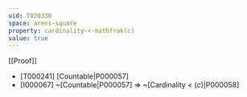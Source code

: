 ```yaml
---
uid: T020330
space: arens-square
property: cardinality-<-mathfrak(c)
value: true
---
```

[[Proof]]

* [T000241] [Countable|P000057]
* [I000067] ~[Countable|P000057] => ~[Cardinality < $\mathfrak(c)$|P000058]

